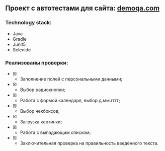 ## Проект с автотестами для сайта: [demoqa.com](https://demoqa.com/automation-practice-form/)
### Technology stack:
- Java
- Gradle
- Junit5 
- Selenide
### Реализованы проверки:

- [X] - Заполнение полей с персональными данными;
- [X] - Выбор радиокнопки;
- [X] - Работа с формой календаря, выбор д.мм.гггг;
- [X] - Выбор чекбоксов;
- [X] - Загрузка картинки;
- [X] - Работа с выпадающим списком;
- [X] - Заключительная проверка на правильность введённого текста.

